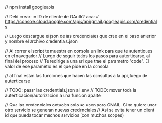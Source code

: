 // npm install googleapis

// Debi crear un ID de cliente de OAuth2 aca:
// https://console.cloud.google.com/apis/api/gmail.googleapis.com/credentials

// Luego descargue el json de las credenciales que cree en el paso anterior y nombre el archivo credentials.json

// Al correr el script te muestra en consola un link para que te autentiques en el navegador
// Luego de seguir todos los pasos para autenticarse, al final del proceso
// Te redirige a una url que trae el parametro "code". El valor de ese parametro es el que pide en la consola

// al final estan las funciones que hacen las consultas a la api, luego de autenticarse

// TODO: pasar las credentials.json al .env
// TODO: mover toda la autenticacion/autorizacion a una funcion aparte

// Que las credenciales actuales solo se usen para GMAIL. Si se quiere usar otro servicio se generan nuevas credenciales
// Asi se evita tener un client id que pueda tocar muchos servicios (con muchos scopes)
